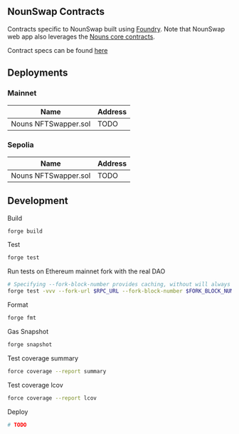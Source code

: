 ## NounSwap Contracts

Contracts specific to NounSwap built using [Foundry](https://book.getfoundry.sh). Note that NounSwap web app also leverages the [Nouns core contracts](https://github.com/nounsDAO/nouns-monorepo/tree/master/packages/nouns-contracts).

Contract specs can be found [here](./specs/)

## Deployments

### Mainnet

| Name                 | Address |
| -------------------- | ------- |
| Nouns NFTSwapper.sol | TODO    |

### Sepolia

| Name                 | Address |
| -------------------- | ------- |
| Nouns NFTSwapper.sol | TODO    |

## Development

Build
```bash
forge build
```

Test
```bash
forge test
```

Run tests on Ethereum mainnet fork with the real DAO
```bash
# Specifying --fork-block-number provides caching, without will always run at tip and hit RPC (slower)
forge test -vvv --fork-url $RPC_URL --fork-block-number $FORK_BLOCK_NUMBER
```

Format
```bash
forge fmt
```

Gas Snapshot
```bash
forge snapshot
```

Test coverage summary
```bash
force coverage --report summary
```

Test coverage lcov
```bash
force coverage --report lcov
```

Deploy
```bash
# TODO
```
